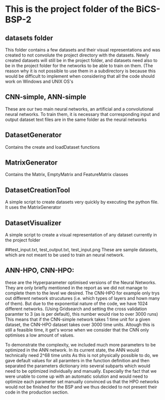 # This is the project folder of the BiCS-BSP-2

## datasets folder
This folder contains a few datasets and their visual representations and was created to not convolute the project directory with the datasets. Newly created datasets will still be in the project folder, and datasets need also to be in the project folder for the networks to be able to train on them. (The reason why it is not possible to use them in a subdirectory is because this would be difficult to implement when considering that all the code should work on Windows
and UNIX OS's

## CNN-simple, ANN-simple
These are our two main neural networks, an artificial and a convolutional neural networks. To train them, it is necessary that corresponding input and output dataset text files are in the same folder as the neural networks

## DatasetGenerator
Contains the create and loadDataset functions

## MatrixGenerator
Contains the Matrix, EmptyMatrix and FeatureMatrix classes

## DatasetCreationTool
A simple script to create datasets very quickly by executing the python file. It uses the MatrixGenerator

## DatasetVisualizer
A simple script to create a visual representation of any dataset currently in the project folder

##test_input.txt, test_output.txt, test_input.png
These are sample datasets, which are not meant to be used to train an neural network.

## ANN-HPO, CNN-HPO:
these are the Hyperparameter optimised versions of the Neural Networks. They are only briefly mentioned in the report as we did not manage to complete them to the level
we desired. The CNN-HPO for example only trys out different network strucutures (i.e. which types of layers and hown many of them). But due to the exponential nature of
the code, we have 1024 different networks. (Using Gridsearch and setting the cross validation paramter to 3 (as is per default), this number would rise to over 3000
runs) This means that if the CNN-simple network takes 1 time unit for a given dataset, the CNN-HPO dataset takes over 3000 time units. Altough this is still a feasible
time, it get's worse when we consider that the CNN only optimises a low amount of values. 

To demonstrate the complexity, we included much more parameters to be optimized in the ANN network. In its current state, the ANN would technically need 2^68 time units
As this is not physically possible to do, we gave default values for all paramters in the function definition and then separated the parameters dictionary into several subparts
which would need to be optimized individually and manually. Especially the fact that we were unable to come up with an automatic solution and would need to optimize each
parameter set manually convinced us that the HPO networks would not be finished for the BSP and we thus decided to not present their code in the production section.
